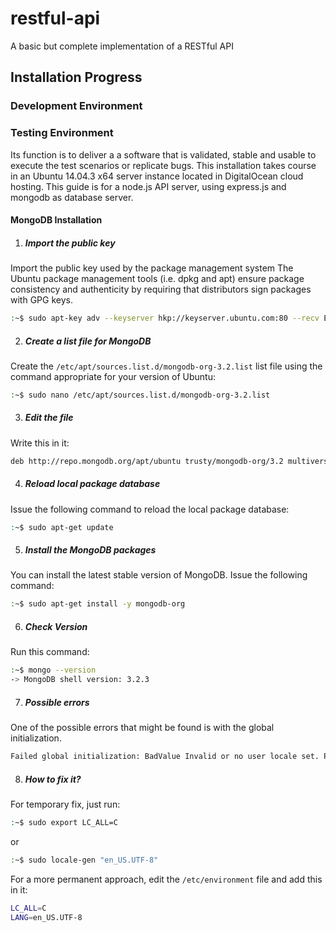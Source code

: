 # restful-api
A basic but complete implementation of a RESTful API

## Installation Progress

### Development Environment

### Testing Environment
  Its function is to deliver a a software that is validated, stable and usable to execute the test scenarios or replicate bugs. This installation takes course in an Ubuntu 14.04.3 x64 server instance located in DigitalOcean cloud hosting.
This guide is for a node.js API server, using express.js and mongodb as database server. 

#### MongoDB Installation

1. ##### Import the public key
Import the public key used by the package management system
The Ubuntu package management tools (i.e. dpkg and apt) ensure package consistency and authenticity by requiring that distributors sign packages with GPG keys.
```bash
:~$ sudo apt-key adv --keyserver hkp://keyserver.ubuntu.com:80 --recv EA312927 
```
2. ##### Create a list file for MongoDB
Create the `/etc/apt/sources.list.d/mongodb-org-3.2.list` list file using the command appropriate for your version of Ubuntu:
```bash
:~$ sudo nano /etc/apt/sources.list.d/mongodb-org-3.2.list
```
3. ##### Edit the file
Write this in it:
```bash
deb http://repo.mongodb.org/apt/ubuntu trusty/mongodb-org/3.2 multiverse
```
4. ##### Reload local package database
Issue the following command to reload the local package database:
```bash
:~$ sudo apt-get update
```
5. ##### Install the MongoDB packages
You can install the latest stable version of MongoDB. Issue the following command:
```bash
:~$ sudo apt-get install -y mongodb-org
```
6. ##### Check Version
Run this command:
```bash
:~$ mongo --version
-> MongoDB shell version: 3.2.3
```
7. ##### Possible errors
One of the possible errors that might be found is with the global initialization.
```bash
Failed global initialization: BadValue Invalid or no user locale set. Please ensure LANG and/or LC_* environment variables are set correctly.
```
8. ##### How to fix it?
For temporary fix, just run:
```bash
:~$ sudo export LC_ALL=C
```
or
```bash
:~$ sudo locale-gen "en_US.UTF-8"
```
For a more permanent approach, edit the `/etc/environment` file and add this in it:
```bash
LC_ALL=C
LANG=en_US.UTF-8
```
